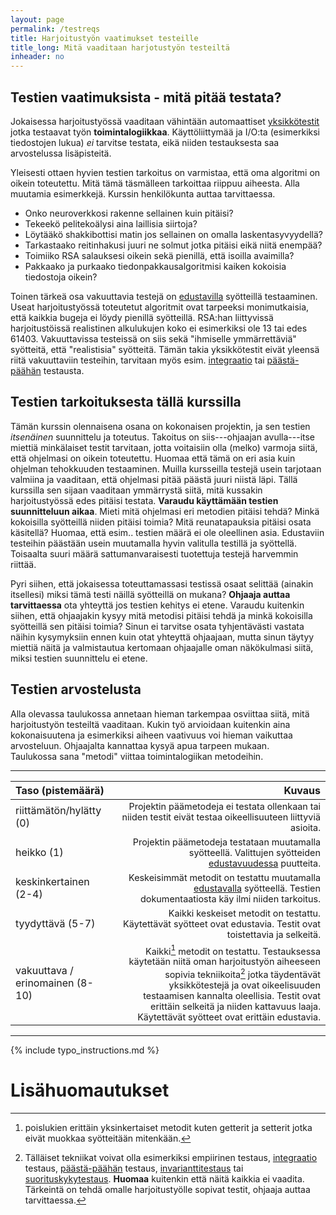 ```yaml
---
layout: page
permalink: /testreqs
title: Harjoitustyön vaatimukset testeille
title_long: Mitä vaaditaan harjotustyön testeiltä
inheader: no
---
```


## Testien vaatimuksista - mitä pitää testata?
Jokaisessa harjoitustyössä vaaditaan vähintään automaattiset [yksikkötestit](unittest) jotka testaavat työn **toimintalogiikkaa**. 
Käyttöliittymää ja I/O:ta (esimerkiksi tiedostojen lukua) *ei* tarvitse testata, eikä niiden testauksesta saa arvostelussa lisäpisteitä. 

Yleisesti ottaen hyvien testien tarkoitus on varmistaa, että oma algoritmi on oikein toteutettu. Mitä tämä täsmälleen tarkoittaa
riippuu aiheesta. Alla muutamia esimerkkejä. Kurssin henkilökunta auttaa tarvittaessa.

- Onko neuroverkkosi rakenne sellainen kuin pitäisi?
- Tekeekö pelitekoälysi aina laillisia siirtoja?
- Löytääkö shakkibottisi matin jos sellainen on omalla laskentasyvyydellä?
- Tarkastaako reitinhakusi juuri ne solmut jotka pitäisi eikä niitä enempää?
- Toimiiko RSA salauksesi oikein sekä pienillä, että isoilla avaimilla? 
- Pakkaako ja purkaako tiedonpakkausalgoritmisi kaiken kokoisia tiedostoja oikein?

Toinen tärkeä osa vakuuttavia testejä on [edustavilla](/respresentativeinputs) syötteillä testaaminen. Useat harjoitustyössä 
toteutetut algoritmit ovat tarpeeksi monimutkaisia, että kaikkia bugeja ei löydy pienillä syötteillä. 
RSA:han liittyvissä harjoitustöissä realistinen alkulukujen koko ei esimerkiksi ole 13 tai edes 61403. 
Vakuuttavissa testeissä on siis sekä "ihmiselle ymmärrettäviä" syötteitä, että "realistisia" syötteitä.
Tämän takia yksikkötestit eivät yleensä riitä vakuuttaviin testeihin, tarvitaan myös esim. [integraatio](https://en.wikipedia.org/wiki/Integration_testing) 
tai [päästä-päähän](https://www.techtarget.com/searchsoftwarequality/definition/End-to-end-testing) testausta. 

## Testien tarkoituksesta tällä kurssilla
Tämän kurssin olennaisena osana on kokonaisen projektin, ja sen testien *itsenäinen* suunnittelu ja toteutus.
Takoitus on siis---ohjaajan avulla---itse miettiä minkälaiset testit tarvitaan, jotta voitaisiin olla (melko) varmoja 
siitä, että ohjelmasi on oikein toteutettu. Huomaa että tämä on eri asia kuin ohjelman tehokkuuden testaaminen. Muilla kursseilla 
testejä usein tarjotaan valmiina ja vaaditaan, että ohjelmasi pitää päästä juuri niistä läpi. Tällä 
kurssilla sen sijaan vaaditaan ymmärrystä siitä, mitä kussakin harjoitustyössä edes pitäisi testata. 
**Varaudu käyttämään testien suunnitteluun aikaa**. Mieti mitä ohjelmasi eri metodien pitäisi tehdä? Minkä kokoisilla syötteillä niiden pitäisi toimia? 
Mitä reunatapauksia pitäisi osata käsitellä? Huomaa, että esim.. testien määrä ei ole oleellinen asia. Edustaviin testeihin päästään usein 
muutamalla hyvin valitulla testillä ja syöttellä. Toisaalta suuri määrä sattumanvaraisesti tuotettuja testejä harvemmin riittää. 

Pyri siihen, että jokaisessa toteuttamassasi testissä osaat selittää (ainakin itsellesi) miksi tämä testi näillä syötteillä on mukana? 
**Ohjaaja auttaa tarvittaessa** ota yhteyttä jos testien kehitys ei etene. Varaudu kuitenkin siihen, että ohjaajakin kysyy mitä metodisi pitäisi tehdä ja 
minkä kokoisilla syötteillä sen pitäisi toimia? Sinun ei tarvitse osata tyhjentävästi vastata näihin kysymyksiin ennen kuin otat yhteyttä ohjaajaan, mutta
sinun täytyy miettiä näitä ja valmistautua kertomaan ohjaajalle oman näkökulmasi siitä, miksi testien suunnittelu ei etene. 


## Testien arvostelusta

Alla olevassa taulukossa annetaan hieman tarkempaa osviittaa siitä, mitä harjoitustyön testeiltä vaaditaan. 
Kukin työ arvioidaan kuitenkin aina kokonaisuutena ja esimerkiksi aiheen vaativuus voi hieman vaikuttaa arvosteluun.
Ohjaajalta kannattaa kysyä apua tarpeen mukaan.  
Taulukossa sana "metodi" viittaa toimintalogiikan metodeihin. 

---

| Taso (pistemäärä)                 | Kuvaus |
| :---------------------------------  |--------: |
| riittämätön/hylätty (0)           | <span style="font-size:0.9em;">Projektin päämetodeja ei testata ollenkaan tai niiden testit eivät testaa oikeellisuuteen liittyviä asioita.</span> |
| heikko (1)                    |  <span style="font-size:0.9em;">Projektin päämetodeja testataan muutamalla syötteellä. Valittujen syötteiden [edustavuudessa](/respresentativeinputs) puutteita.</span>        |
| keskinkertainen <br> (2-4)           | <span style="font-size:0.9em;">Keskeisimmät metodit on testattu muutamalla [edustavalla](/respresentativeinputs) syötteellä. Testien dokumentaatiosta käy ilmi niiden tarkoitus.</span> |
| tyydyttävä (5-7)                |  <span style="font-size:0.9em;">Kaikki keskeiset metodit on testattu. Käytettävät syötteet ovat edustavia. Testit ovat toistettavia ja selkeitä.</span>       |
| vakuuttava / erinomainen (8-10) | <span style="font-size:0.9em;">Kaikki[^1] metodit on testattu. Testauksessa käytetään niitä oman harjoitustyön aiheeseen sopivia tekniikoita[^2] jotka täydentävät yksikkötestejä ja ovat oikeelisuuden testaamisen kannalta oleellisia. Testit ovat erittäin selkeitä ja niiden kattavuus laaja. Käytettävät syötteet ovat erittäin edustavia.</span>  |

---



{% include typo_instructions.md %}


# Lisähuomautukset
[^1]: poislukien erittäin yksinkertaiset metodit kuten getterit ja setterit jotka eivät muokkaa syötteitään mitenkään.
[^2]: Tälläiset tekniikat voivat olla esimerkiksi empiirinen testaus, [integraatio](https://en.wikipedia.org/wiki/Integration_testing) testaus, [päästä-päähän](https://www.techtarget.com/searchsoftwarequality/definition/End-to-end-testing) testaus, [invarianttitestaus](/invarianttest) tai [suorituskykytestaus](/performancetest). **Huomaa** kuitenkin että näitä kaikkia ei vaadita. Tärkeintä on tehdä omalle harjoitustyölle sopivat testit, ohjaaja auttaa tarvittaessa.   
